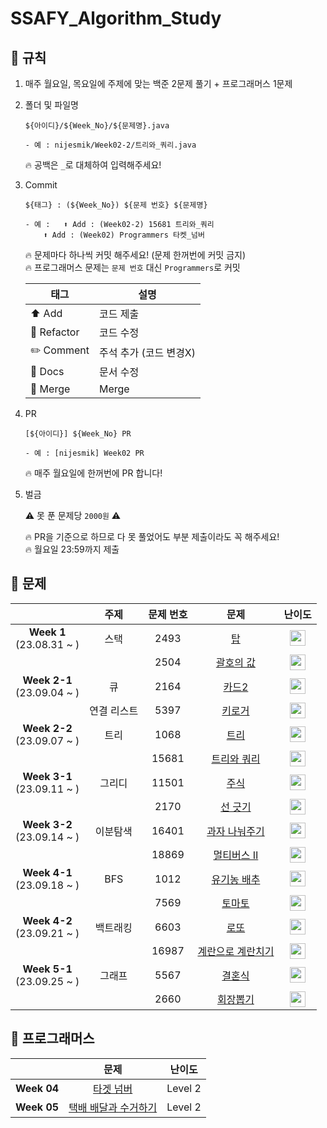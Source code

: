 # SSAFY_Algorithm_Study

## 📌 규칙
1. 매주 월요일, 목요일에 주제에 맞는 백준 2문제 풀기 + 프로그래머스 1문제
2. 폴더 및 파일명

	```
	${아이디}/${Week_No}/${문제명}.java

	- 예 : nijesmik/Week02-2/트리와_쿼리.java
	```
	🔥 공백은 `_`로 대체하여 입력해주세요!
3. Commit

	```
	${태그} : (${Week_No}) ${문제 번호} ${문제명}

	- 예 :	⬆️ Add : (Week02-2) 15681 트리와_쿼리
		⬆️ Add : (Week02) Programmers 타켓_넘버 
	```
	🔥 문제마다 하나씩 커밋 해주세요! (문제 한꺼번에 커밋 금지) <br>
	🔥 프로그래머스 문제는 `문제 번호` 대신 `Programmers`로 커밋

	|<center>태그|<center>설명|
	|-|-|
	| ⬆️ Add | 코드 제출 |
	| 🔨 Refactor | 코드 수정 |
	| ✏️ Comment | 주석 추가 (코드 변경X) |
	| 📝 Docs | 문서 수정 |
	| 🔀 Merge | Merge |

4. PR

	```
	[${아이디}] ${Week_No} PR

	- 예 : [nijesmik] Week02 PR
	```
	🔥 매주 월요일에 한꺼번에 PR 합니다!

5. 벌금

	⚠️ 못 푼 문제당 `2000원` ⚠️ 

	🔥 PR을 기준으로 하므로 다 못 풀었어도 부분 제출이라도 꼭 해주세요! <br>
	🔥 월요일 23:59까지 제출

## 📌 문제
||주제|문제 번호|문제|난이도|
|:-:|:-:|:-:|:-:|:-:|
|<b>Week 1</b></br>(23.08.31 ~ )|스택|2493 | [탑](https://www.acmicpc.net/problem/2493) |<img src="https://static.solved.ac/tier_small/11.svg" height="25" align="center"/>|
|||2504 | [괄호의 값](https://www.acmicpc.net/problem/2504) |  <img src="https://static.solved.ac/tier_small/11.svg" height="25" align="center"/>|
|<b>Week 2-1</b></br>(23.09.04 ~ )|큐|2164 | [카드2](https://www.acmicpc.net/problem/2164) |<img src="https://static.solved.ac/tier_small/7.svg" height="25" align="center"/>|
||연결 리스트|5397 | [키로거](https://www.acmicpc.net/problem/5397) | <img src="https://static.solved.ac/tier_small/9.svg" height="25" align="center"/>|
|<b>Week 2-2</b></br>(23.09.07 ~ )|트리|1068 | [트리](https://www.acmicpc.net/problem/1068) | <img src="https://static.solved.ac/tier_small/11.svg" height="25" align="center"/>|
|||15681 | [트리와 쿼리](https://www.acmicpc.net/problem/15681) | <img src="https://static.solved.ac/tier_small/11.svg" height="25" align="center"/>|
|<b>Week 3-1</b></br>(23.09.11 ~ )|그리디| 11501 | [주식](https://www.acmicpc.net/problem/11501) | <img src="https://static.solved.ac/tier_small/9.svg" height="25" align="center"/>|
||| 2170 | [선 긋기](https://www.acmicpc.net/problem/2170) | <img src="https://static.solved.ac/tier_small/11.svg" height="25" align="center"/>|
|<b>Week 3-2</b></br>(23.09.14 ~ )|이분탐색| 16401 | [과자 나눠주기](https://www.acmicpc.net/problem/16401) | <img src="https://static.solved.ac/tier_small/9.svg" height="25" align="center"/>|
||| 18869 | [멀티버스 Ⅱ](https://www.acmicpc.net/problem/18869) | <img src="https://static.solved.ac/tier_small/11.svg" height="25" align="center"/>|
|<b>Week 4-1</b></br>(23.09.18 ~ )| BFS | 1012 | [유기농 배추](https://www.acmicpc.net/problem/1012) | <img src="https://static.solved.ac/tier_small/9.svg" height="25" align="center"/>|
||| 7569 | [토마토](https://www.acmicpc.net/problem/7569) | <img src="https://static.solved.ac/tier_small/11.svg" height="25" align="center"/>|
|<b>Week 4-2</b></br>(23.09.21 ~ )| 백트래킹 | 6603 | [로또](https://www.acmicpc.net/problem/6603) | <img src="https://static.solved.ac/tier_small/9.svg" height="25" align="center"/>|
||| 16987 | [계란으로 계란치기](https://www.acmicpc.net/problem/16987) | <img src="https://static.solved.ac/tier_small/11.svg" height="25" align="center"/>|
|<b>Week 5-1</b></br>(23.09.25 ~ )| 그래프 | 5567 | [결혼식](https://www.acmicpc.net/problem/5567) | <img src="https://static.solved.ac/tier_small/9.svg" height="25" align="center"/>|
||| 2660 | [회장뽑기](https://www.acmicpc.net/problem/2660) | <img src="https://static.solved.ac/tier_small/11.svg" height="25" align="center"/>|

## 📌 프로그래머스
||문제|난이도|
|:-:|:-:|:-:|
|<b>Week 04</b> | [타겟 넘버](https://school.programmers.co.kr/learn/courses/30/lessons/43165) | Level 2 |
|<b>Week 05</b> | [택배 배달과 수거하기](https://school.programmers.co.kr/learn/courses/30/lessons/150369) | Level 2 |

